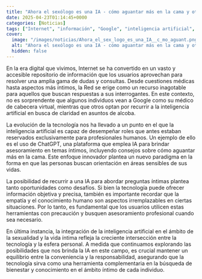 ```yaml
---
title: "Ahora el sexólogo es una IA - cómo aguantar más en la cama y otras preguntas íntimas que formulamos en ChatGPT"
date: 2025-04-23T01:14:45+0000
categories: [Noticias]
tags: ["Internet", "información", "Google", "inteligencia artificial", "ChatGPT", "asesoramiento", "tecnología."]
cover:
  image: "/images/noticias/Ahora_el_sex_logo_es_una_IA__c_mo_aguant.png"
  alt: "Ahora el sexólogo es una IA - cómo aguantar más en la cama y otras preguntas íntimas que formulamos en ChatGPT"
  hidden: false
---
```


En la era digital que vivimos, Internet se ha convertido en un vasto y accesible repositorio de información que los usuarios aprovechan para resolver una amplia gama de dudas y consultas. Desde cuestiones médicas hasta aspectos más íntimos, la Red se erige como un recurso inagotable para aquellos que buscan respuestas a sus interrogantes. En este contexto, no es sorprendente que algunos individuos vean a Google como su médico de cabecera virtual, mientras que otros optan por recurrir a la inteligencia artificial en busca de claridad en asuntos de alcoba.

La evolución de la tecnología nos ha llevado a un punto en el que la inteligencia artificial es capaz de desempeñar roles que antes estaban reservados exclusivamente para profesionales humanos. Un ejemplo de ello es el uso de ChatGPT, una plataforma que emplea IA para brindar asesoramiento en temas íntimos, incluyendo consejos sobre cómo aguantar más en la cama. Este enfoque innovador plantea un nuevo paradigma en la forma en que las personas buscan orientación en áreas sensibles de sus vidas.

La posibilidad de recurrir a una IA para abordar preguntas íntimas plantea tanto oportunidades como desafíos. Si bien la tecnología puede ofrecer información objetiva y precisa, también es importante recordar que la empatía y el conocimiento humano son aspectos irremplazables en ciertas situaciones. Por lo tanto, es fundamental que los usuarios utilicen estas herramientas con precaución y busquen asesoramiento profesional cuando sea necesario.

En última instancia, la integración de la inteligencia artificial en el ámbito de la sexualidad y la vida íntima refleja la creciente intersección entre la tecnología y la esfera personal. A medida que continuamos explorando las posibilidades que nos brinda la IA en este campo, es crucial mantener un equilibrio entre la conveniencia y la responsabilidad, asegurando que la tecnología sirva como una herramienta complementaria en la búsqueda de bienestar y conocimiento en el ámbito íntimo de cada individuo.
